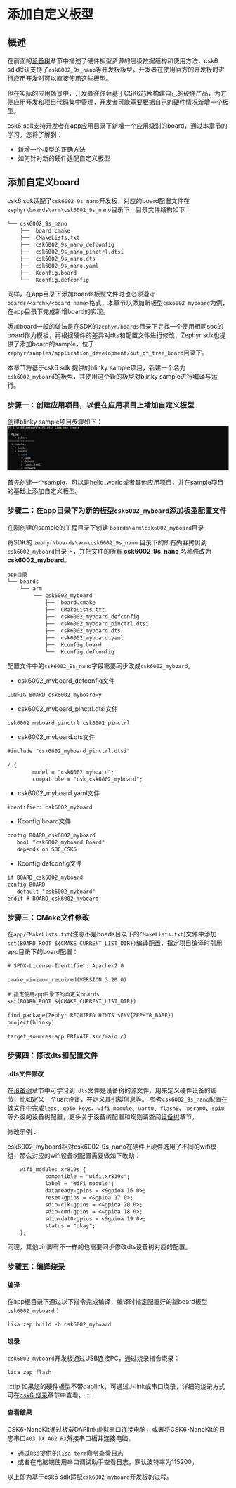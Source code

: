 # 添加自定义板型

## 概述
在前面的[设备树](../build/dts/intro.md)章节中描述了硬件板型资源的层级数据结构和使用方法，csk6 sdk默认支持了`csk6002_9s_nano`等开发板板型，开发者在使用官方的开发板时进行应用开发时可以直接使用这些板型。

但在实际的应用场景中，开发者往往会基于CSK6芯片构建自己的硬件产品，为方便应用开发和项目代码集中管理，开发者可能需要根据自己的硬件情况新增一个板型。

csk6 sdk支持开发者在app应用目录下新增一个应用级别的board，通过本章节的学习，您将了解到：
- 新增一个板型的正确方法
- 如何针对新的硬件适配自定义板型




## 添加自定义board

csk6 sdk适配了`csk6002_9s_nano`开发板，对应的board配置文件在`zephyr\boards\arm\csk6002_9s_nano`目录下，目录文件结构如下：
```
└── csk6002_9s_nano
    ├──  board.cmake
    ├──  CMakeLists.txt
    ├──  csk6002_9s_nano_defconfig
    ├──  csk6002_9s_nano_pinctrl.dtsi
    ├──  csk6002_9s_nano.dts
    ├──  csk6002_9s_nano.yaml
    ├──  Kconfig.board
    └──  Kconfig.defconfig
```

同样，在app目录下添加boards板型文件时也必须遵守`boards/<arch>/<board_name>`格式，本章节以添加新板型`csk6002_myboard`为例，在app目录下完成新增board的实现。

添加board一般的做法是在SDK的`zephyr/boards`目录下寻找一个使用相同soc的board作为模板，再根据硬件的差异对dts和配置文件进行修改，Zephyr sdk也提供了添加board的sample，位于`zephyr/samples/application_development/out_of_tree_board`目录下。

本章节将基于csk6 sdk 提供的blinky sample项目，新建一个名为`csk6002_myboard`的板型，并使用这个新的板型对blinky sample进行编译与运行。

### 步骤一：创建应用项目，以便在应用项目上增加自定义板型
创建blinky sample项目步骤如下：  
![](./images/lisa_zep_create.png)

首先创建一个sample，可以是hello_world或者其他应用项目，并在sample项目的基础上添加自定义板型。  

### 步骤二：在app目录下为新的板型`csk6002_myboard`添加板型配置文件

在刚创建的sample的工程目录下创建 `boards\arm\csk6002_myboard`目录

将SDK的 `zephyr\boards\arm\csk6002_9s_nano` 目录下的所有内容拷贝到`csk6002_myboard`目录下，并把文件的所有 **csk6002_9s_nano** 名称修改为 **csk6002_myboard**。

```
app目录
└── boards
	└── arm
        └── csk6002_myboard
            ├──  board.cmake
            ├──  CMakeLists.txt
            ├──  csk6002_myboard_defconfig
            ├──  csk6002_myboard_pinctrl.dtsi
            ├──  csk6002_myboard.dts
            ├──  csk6002_myboard.yaml
            ├──  Kconfig.board
            └──  Kconfig.defconfig
```
配置文件中的`csk6002_9s_nano`字段需要同步改成`csk6002_myboard`。

- csk6002_myboard_defconfig文件

```
CONFIG_BOARD_csk6002_myboard=y
```

- csk6002_myboard_pinctrl.dtsi文件

```
csk6002_myboard_pinctrl:csk6002_pinctrl
```

- csk6002_myboard.dts文件  

```
#include "csk6002_myboard_pinctrl.dtsi"

/ {
        model = "csk6002 myboard";
        compatible = "csk,csk6002_myboard";
```

- csk6002_myboard.yaml文件

```
identifier: csk6002_myboard
```

- Kconfig.board文件

```
config BOARD_csk6002_myboard
   bool "csk6002_myboard Board"
   depends on SOC_CSK6
```

- Kconfig.defconfig文件

```
if BOARD_csk6002_myboard
config BOARD
   default "csk6002_myboard"
endif # BOARD_csk6002_myboard
```

### 步骤三：CMake文件修改

在`app/CMakeLists.txt`(注意不是boads目录下的`CMakeLists.txt`)文件中添加`set(BOARD_ROOT ${CMAKE_CURRENT_LIST_DIR})`编译配置，指定项目编译时引用app目录下的board配置：

```
# SPDX-License-Identifier: Apache-2.0

cmake_minimum_required(VERSION 3.20.0)

# 指定使用app目录下的自定义boards
set(BOARD_ROOT ${CMAKE_CURRENT_LIST_DIR})

find_package(Zephyr REQUIRED HINTS $ENV{ZEPHYR_BASE})
project(blinky)

target_sources(app PRIVATE src/main.c)
```

### 步骤四：修改dts和配置文件

#### .dts文件修改
在[设备树](../build/dts/intro.md)章节中可学习到`.dts`文件是设备树的源文件，用来定义硬件设备的细节，比如定义一个uart设备，并定义其引脚信息等。
参考`csk6002_9s_nano`配置在该文件中完成`leds`、`gpio_keys`、`wifi_module`、`uart0`、`flash0`、 `psram0`、`spi0`等外设的设备树配置，更多关于设备树配置和规则请查阅[设备树](../build/dts/intro.md)章节。

修改示例：

csk6002_myboard相对csk6002_9s_nano在硬件上硬件选用了不同的wifi模组，那么对应的wifi设备树配置需要做如下改动：

```shell
    wifi_module: xr819s {
            compatible = "wifi,xr819s";
            label = "WiFi module";
            dataready-gpios = <&gpioa 16 0>;
            reset-gpios = <&gpioa 17 0>;
            sdio-clk-gpios = <&gpioa 20 0>;
            sdio-cmd-gpios = <&gpioa 18 0>;
            sdio-dat0-gpios = <&gpioa 19 0>;
            status = "okay";
    };
```
同理，其他pin脚有不一样的也需要同步修改dts设备树对应的配置。
### 步骤五：编译烧录
#### 编译 

在app根目录下通过以下指令完成编译，编译时指定配置好的新board板型`csk6002_myboard`：
```
lisa zep build -b csk6002_myboard
```
#### 烧录  

`csk6002_myboard`开发板通过USB连接PC，通过烧录指令烧录：
```
lisa zep flash
```

:::tip
如果您的硬件板型不带daplink，可通过J-link或串口烧录，详细的烧录方式可在[csk6 烧录](../gdbdebug/csk6_load.md)章节中查看。
:::

#### 查看结果 

CSK6-NanoKit通过板载DAPlink虚拟串口连接电脑，或者将CSK6-NanoKit的日志串口`A03 TX A02 RX`外接串口板并连接电脑。
- 通过lisa提供的`lisa term`命令查看日志
- 或者在电脑端使用串口调试助手查看日志，默认波特率为115200。

以上即为基于csk6 sdk适配`csk6002_myboard`开发板的过程。